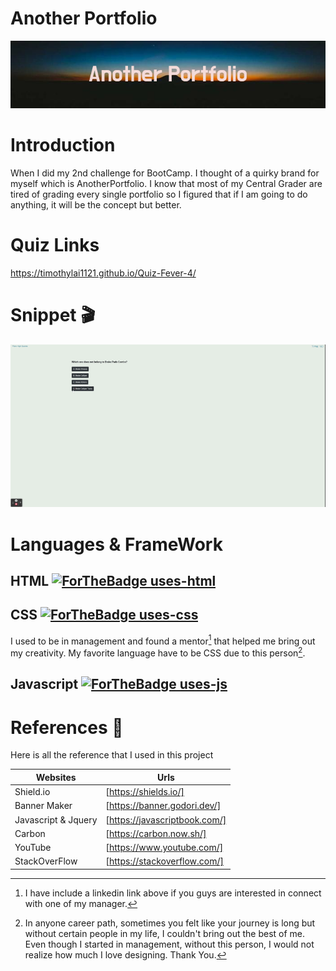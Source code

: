# Another Portfolio #
![banner](./assets/imgs/Another_Portfolio.png)

# Introduction #
When I did my 2nd challenge for BootCamp. I thought of a quirky brand for myself which is AnotherPortfolio.
I know that most of my Central Grader are tired of grading every single portfolio so I figured that if I am going to do anything, it will be the concept but better.

# Quiz Links #
https://timothylai1121.github.io/Quiz-Fever-4/

# Snippet :clapper:
![snippet](./assets/imgs/WittDtjr%20Challenges.gif)

# Languages & FrameWork #

## HTML  [![ForTheBadge uses-html](http://ForTheBadge.com/images/badges/uses-html.svg)](http://ForTheBadge.com)

## CSS [![ForTheBadge uses-css](http://ForTheBadge.com/images/badges/uses-css.svg)](http://ForTheBadge.com)
I used to be in management and found a mentor[^1] that helped me bring out my creativity. My favorite language have to be CSS due to this person[^2].


## Javascript  [![ForTheBadge uses-js](http://ForTheBadge.com/images/badges/uses-js.svg)](http://ForTheBadge.com)

# References  :bookmark_tabs:

Here is all the reference that I used in this project

| Websites | Urls |
| -------- | ---- |
| Shield.io | [https://shields.io/] |
| Banner Maker | [https://banner.godori.dev/] |
| Javascript & Jquery | [https://javascriptbook.com/] |
| Carbon | [https://carbon.now.sh/] |
| YouTube | [https://www.youtube.com/] |
| StackOverFlow | [https://stackoverflow.com/] |

[^1]: I have include a linkedin link above if you guys are interested in connect with one of my manager.
[^2]: In anyone career path, sometimes you felt like your journey is long but without certain people in my life, I couldn't bring out the best of me. Even though I started in management, without this person, I would not realize how much I love designing. Thank You.

